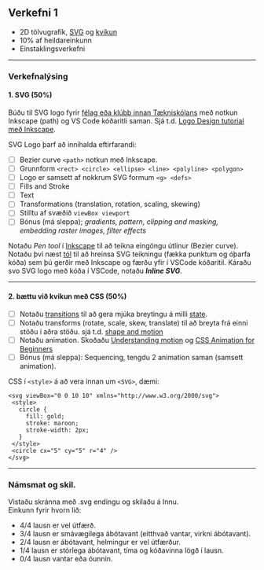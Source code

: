 ## Verkefni 1 

- 2D tölvugrafík, [SVG](https://github.com/GunnarThorunnarson/FORR3FV05EU/wiki/SVG) og [kvikun](https://github.com/GunnarThorunnarson/FORR3FV05EU/wiki/Kvikun)
- 10% af heildareinkunn
- Einstaklingsverkefni

---

### Verkefnalýsing

#### 1. SVG (50%)
Búðu til SVG logo fyrir [félag eða klúbb innan Tækniskólans](https://tskoli.is/felagslif/skola-og-nemendafelog/) með notkun Inkscape (path) og VS Code kóðaritli saman. Sjá t.d. [Logo Design tutorial með Inkscape](https://inkscape.org/~logosbynick/%E2%98%85logo-design-tutorial).

SVG Logo þarf að innihalda eftirfarandi:

- [ ] Bezier curve `<path>` notkun með Inkscape.
- [ ] Grunnform `<rect> <circle> <ellipse> <line> <polyline> <polygon> `
- [ ] Logo er samsett af nokkrum SVG formum `<g> <defs>`
- [ ] Fills and Stroke 
- [ ] Text
- [ ] Transformations (translation, rotation, scaling, skewing)
- [ ] Stilltu af svæðið `viewBox viewport`
- [ ] Bónus (má sleppa); _gradients, pattern, clipping and masking, embedding raster images, filter effects_ 

Notaðu _Pen tool_ í [Inkscape](https://github.com/GunnarThorunnarson/FORR3FV05EU/wiki/Inkscape) til að teikna eingöngu útlínur (Bezier curve). <br>
Notaðu því næst [tól](https://github.com/GunnarThorunnarson/FORR3FV05EU/wiki/SVG#t%C3%B3l-til-a%C3%B0-hreinsa-svg-teikningu) til að hreinsa SVG teikningu (fækka punktum og óþarfa kóða) sem þú gerðir með Inkscape og færðu yfir í VSCode kóðaritil. Káraðu svo SVG logo með kóða í VSCode, notaðu _**Inline SVG**_. 

---

#### 2. bættu við kvikun með CSS (50%)

- [ ] Notaðu [transitions](https://material.io/design/iconography/animated-icons.html#transitions) til að gera mjúka breytingu á milli [state](https://material.io/design/interaction/states.html#usage).
- [ ] Notaðu transforms (rotate, scale, skew, translate) til að breyta frá einni stöðu í aðra stöðu. sjá t.d. [shape and motion](https://material.io/design/shape/shape-motion.html#morphing-shape)
- [ ] Notaðu animation. Skoðaðu [Understanding motion](https://material.io/design/motion/understanding-motion.html#principles) og [CSS Animation for Beginners](https://thoughtbot.com/blog/css-animation-for-beginners)
- [ ] Bónus (má sleppa): Sequencing, tengdu 2 animation saman (samsett animation).

 CSS í `<style>` á að vera innan um `<SVG>`, dæmi: 
 
 ```
 <svg viewBox="0 0 10 10" xmlns="http://www.w3.org/2000/svg">
  <style>
    circle {
      fill: gold;
      stroke: maroon;
      stroke-width: 2px;
    }
  </style>
  <circle cx="5" cy="5" r="4" />
</svg>
 ```
---

### Námsmat og skil.
Vistaðu skránna með .svg endingu og skilaðu á Innu. <br>
Einkunn fyrir hvorn lið: 
- 4/4 lausn er vel útfærð.
- 3/4 lausn er smávægilega ábótavant (eitthvað vantar, virkni ábótavant).
- 2/4 lausn er ábótavant, helmingur er vel útfærður.
- 1/4 lausn er stórlega ábótavant, tíma og kóðavinna lögð í lausn.
- 0/4 lausn vantar eða óunnin.
